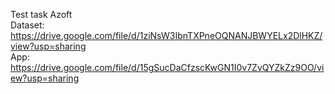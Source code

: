 Test task Azoft  
Dataset: https://drive.google.com/file/d/1ziNsW3IbnTXPneOQNANJBWYELx2DlHKZ/view?usp=sharing  
App: https://drive.google.com/file/d/15gSucDaCfzscKwGN1I0v7ZvQYZkZz9OO/view?usp=sharing
